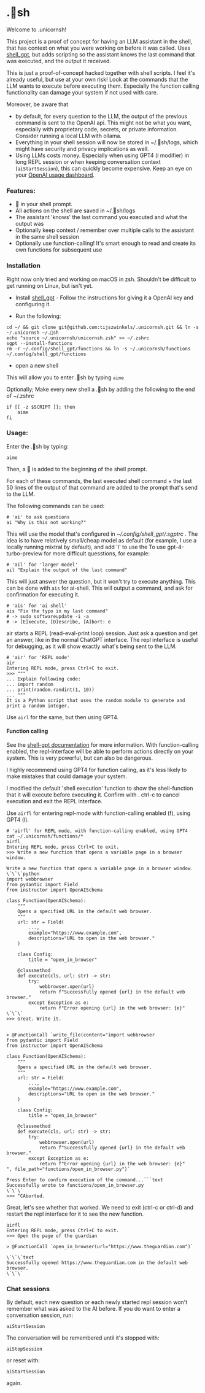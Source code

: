  # .🦄sh

Welcome to .unicornsh!

This project is a proof of concept for having an LLM assistant in the shell, that has context on what you were working on before it was called.
Uses [shell_gpt](https://github.com/TheR1D/shell_gpt), but adds scripting so the assistant knows the last command that was executed, and the output it received.

This is just a proof-of-concept hacked together with shell scripts. I feel it's already useful, but use at your own risk! Look at the commands that the LLM wants to execute before executing them. Especially the function calling functionality can damage your system if not used with care.

Moreover, be aware that
- by default, for every question to the LLM, the output of the previous command is sent to the OpenAI api. This might not be what you want, especially with proprietary code, secrets, or private information. Consider running a local LLM with ollama.
- Everything in your shell session will now be stored in ~/.🦄sh/logs, which might have security and privacy implications as well.
- Using LLMs costs money. Especially when using GPT4 (l modifier) in long REPL session or when keeping conversation context (`aiStartSession`), this can quickly become expensive. Keep an eye on your [OpenAI usage dashboard](https://platform.openai.com/usage).

### Features:
- 🦄 in your shell prompt.
- All actions on the shell are saved in ~/.🦄sh/logs
- The assistant 'knows' the last command you executed and what the output was
- Optionally keep context / remember over multiple calls to the assistant in the same shell session
- Optionally use function-calling! It's smart enough to read and create its own functions for subsequent use

### Installation
Right now only tried and working on macOS in zsh. Shouldn't be difficult to get running on Linux, but isn't yet.

- Install [shell_gpt](https://github.com/TheR1D/shell_gpt) - Follow the instructions for giving it a OpenAI key and configuring it.

- Run the following:
```
cd ~/ && git clone git@github.com:tijszwinkels/.unicornsh.git && ln -s ~/.unicornsh ~/.🦄sh
echo "source ~/.unicornsh/unicornsh.zsh" >> ~/.zshrc
sgpt --install-functions
rm -r ~/.config/shell_gpt/functions && ln -s ~/.unicornsh/functions ~/.config/shell_gpt/functions
```

- open a new shell

This will allow you to enter .🦄sh by typing `aime`

Optionally; Make every new shell a .🦄sh by adding the following to the end of ~/.zshrc
```
if [[ -z $SCRIPT ]]; then
	aime
fi
```


### Usage:
Enter the .🦄sh by typing:

```
aime
```

Then, a 🦄 is added to the beginning of the shell prompt.

For each of these commands, the last executed shell command + the last 50 lines of the output of that command are added to the prompt that's send to the LLM.

The following commands can be used:

```
# 'ai' to ask questions
ai "Why is this not working?"
```

This will use the model that's configured in *~/.config/shell_gpt/.sgptrc* .
The idea is to have relatively small/cheap model as default (for example, I use a locally running mixtral by default), and add 'l' to use the  To use gpt-4-turbo-preview for more difficult quesstions, for example:


```
# 'ail' for 'larger model'
ail "Explain the output of the last command"
```


This will just answer the question, but it won't try to execute anything. This can be done with `ais` for ai-shell. This will output a command, and ask for confirmation for executing it.

```
# 'ais' for 'ai shell'
ais "Fix the typo in my last command"
# -> sudo softwareupdate -i -a
# -> [E]xecute, [D]escribe, [A]bort: e
```

air starts a REPL (read-eval-print loop) session. Just ask a question and get an answer, like in the normal ChatGPT interface.
The repl interface is useful for debugging, as it will show exactly what's being sent to the LLM.

```
# 'air' for 'REPL mode'
air
Entering REPL mode, press Ctrl+C to exit.
>>> """
... Explain following code:
... import random
... print(random.randint(1, 10))
... """
It is a Python script that uses the random module to generate and print a random integer.
```

Use `airl` for the same, but then using GPT4.

#### Function calling

See the [shell-gpt documentation](https://github.com/TheR1D/shell_gpt?tab=readme-ov-file#function-calling) for more information. With function-calling enabled, the repl-interface will be able to perform actions directly on your system. This is very powerful, but can also be dangerous.

I highly recommend using GPT4 for function calling, as it's less likely to make mistakes that could damage your system.

I modified the default 'shell execution' function to show the shell-function that it will execute before executing it. Confirm with <ENTER>. ctrl-c to cancel execution and exit the REPL interface.

Use `airfl` for entering repl-mode with function-calling enabled (f), using GPT4 (l).

```
# 'airfl' for REPL mode, with function-calling enabled, using GPT4
cat ~/.unicornsh/functions/*
airfl
Entering REPL mode, press Ctrl+C to exit.
>>> Write a new function that opens a variable page in a browser window.

Write a new function that opens a variable page in a browser window.
\`\`\`python
import webbrowser
from pydantic import Field
from instructor import OpenAISchema

class Function(OpenAISchema):
    """
    Opens a specified URL in the default web browser.
    """
    url: str = Field(
        ...,
        example="https://www.example.com",
        descriptions="URL to open in the web browser."
    )

    class Config:
        title = "open_in_browser"

    @classmethod
    def execute(cls, url: str) -> str:
        try:
            webbrowser.open(url)
            return f"Successfully opened {url} in the default web browser."
        except Exception as e:
            return f"Error opening {url} in the web browser: {e}"
\`\`\`
>>> Great. Write it.


> @FunctionCall `write_file(content="import webbrowser
from pydantic import Field
from instructor import OpenAISchema

class Function(OpenAISchema):
    """
    Opens a specified URL in the default web browser.
    """
    url: str = Field(
        ...,
        example="https://www.example.com",
        descriptions="URL to open in the web browser."
    )

    class Config:
        title = "open_in_browser"

    @classmethod
    def execute(cls, url: str) -> str:
        try:
            webbrowser.open(url)
            return f"Successfully opened {url} in the default web browser."
        except Exception as e:
            return f"Error opening {url} in the web browser: {e}"
", file_path="functions/open_in_browser.py")`

Press Enter to confirm execution of the command...```text
Successfully wrote to functions/open_in_browser.py
\`\`\`
>>> ^CAborted.
```

Great, let's see whether that worked. We need to exit (ctrl-c or ctrl-d) and restart the repl interface for it to see the new function.

```
airfl
Entering REPL mode, press Ctrl+C to exit.
>>> Open the page of the guardian

> @FunctionCall `open_in_browser(url="https://www.theguardian.com")`

\`\`\`text
Successfully opened https://www.theguardian.com in the default web browser.
\`\`\`
```

### Chat sessions
By default, each new question or each newly started repl session won't remember what was asked to the AI before.
If you do want to enter a conversation session, run:
```
aiStartSession
```

The conversation will be remembered until it's stopped with:
```
aiStopSession
```

or reset with:
```
aiStartSession
```
again.
